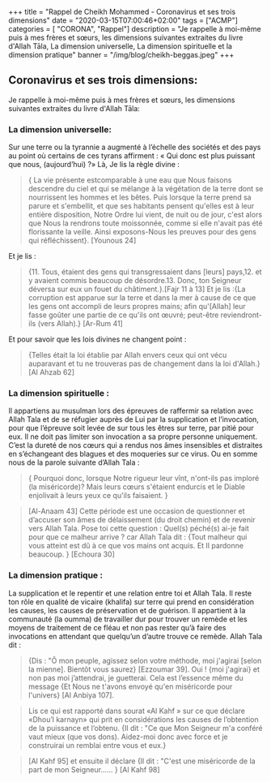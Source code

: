 +++
title = "Rappel de Cheikh Mohammed - Coronavirus et ses trois dimensions"
date = "2020-03-15T07:00:46+02:00"
tags = ["ACMP"]
categories = [ "CORONA", "Rappel"]
description = "Je rappelle à moi-même puis à mes frères et sœurs, les dimensions suivantes extraites du livre d'Allah Tāla, La dimension universelle, La dimension spirituelle et la dimension pratique"
banner = "/img/blog/cheikh-beggas.jpeg"
+++

## Coronavirus et ses trois dimensions:

Je rappelle à moi-même puis à mes frères et sœurs, les dimensions suivantes extraites du livre d'Allah Tāla:

### La dimension universelle:

Sur une terre ou la tyrannie a augmenté à l’échelle des sociétés et des pays au
point où certains de ces tyrans affirment : « Qui donc est plus puissant que
nous, (aujourd’hui) ?»    Là, Je lis la règle divine :

>{ La vie présente estcomparable à une eau que Nous faisons descendre du ciel et
>qui se mélange à la végétation de la terre dont se nourrissent les hommes et
>les bêtes. Puis lorsque la terre prend sa parure et s'embellit, et que ses
>habitants pensent qu'elles est à leur entière disposition, Notre Ordre lui
>vient, de nuit ou de jour, c'est alors que Nous la rendrons toute moissonnée,
>comme si elle n'avait pas été florissante la veille. Ainsi exposons-Nous les
>preuves pour des gens qui réfléchissent}. [Younous 24]


Et je lis :

>{11. Tous, étaient des gens qui transgressaient dans [leurs] pays,12. et y
avaient commis beaucoup de désordre.13. Donc, ton Seigneur déversa sur eux un
fouet du châtiment.}.[Fajr 11 à 13] Et je lis :{La corruption est apparue sur la
terre et dans la mer à cause de ce que les gens ont accompli de leurs propres
mains; afin qu'[Allah] leur fasse goûter une partie de ce qu'ils ont œuvré;
peut-être reviendront-ils (vers Allah).} [Ar-Rum 41]

Et pour savoir que les lois divines ne changent point :

>{Telles était la loi établie par Allah envers ceux qui ont vécu auparavant et
>tu ne trouveras pas de changement dans la loi d'Allah.} [Al Ahzab 62]

### La dimension spirituelle :

Il appartiens au musulman lors des épreuves de raffermir sa relation avec Allah
Tala et de se réfugier auprès de Lui par la supplication et l’invocation, pour
que l’épreuve soit levée de sur tous les êtres sur terre, par pitié pour eux. Il
ne doit pas limiter son invocation a sa propre personne uniquement.    C’est la
dureté de nos cœurs qui a rendus nos âmes insensibles et distraites en
s’échangeant des blagues et des moqueries sur ce virus. Ou en somme nous de la
parole  suivante d’Allah Tala :

>{ Pourquoi donc, lorsque Notre rigueur leur vînt, n'ont-ils pas imploré (la
>miséricorde)? Mais leurs cœurs s'étaient endurcis et le Diable enjolivait à
>leurs yeux ce qu'ils faisaient. }

>[Al-Anaam 43] Cette période est une occasion
>de questionner et d’accuser son âmes de délaissement (du droit chemin) et de
>revenir vers Allah Tala. Pose toi cette question : Quel(s) péché(s) ai-je fait
>pour que ce malheur arrive ? car Allah Tala dit : {Tout malheur qui vous
>atteint est dû à ce que vos mains ont acquis. Et Il pardonne beaucoup. }
>[Echoura 30]

### La dimension pratique :

La supplication et le repentir et une relation entre toi et Allah Tala. Il reste
ton rôle en qualité de vicaire (khalifa) sur terre qui prend en considération
les causes, les causes de préservation et de guérison. Il appartient à la
communauté (la oumma) de travailler dur pour trouver un remède et les moyens de
traitement de ce fléau et non pas rester qu’à faire des invocations en attendant
que quelqu’un d’autre trouve ce remède. Allah Tala dit :

>{Dis : "Ô mon peuple, agissez selon votre méthode, moi j'agirai [selon la
>mienne]. Bientôt vous saurez} [Ezzoumar 39]. Oui ! {moi j'agirai} et non pas
>moi j’attendrai, je guetterai. Cela est l’essence même du message {Et Nous ne
>t'avons envoyé qu'en miséricorde pour l'univers} [Al Anbiya 107].

>Lis ce qui est rapporté dans sourat «Al Kahf » sur ce que déclare «Dhou’l
>karnayn» qui prit en considérations les causes de l’obtention de la  puissance
>et l’obtenu. {Il dit : "Ce que Mon Seigneur m'a conféré vaut mieux (que vos
>dons). Aidez-moi donc avec force et je construirai un remblai entre vous et
>eux.}

>[Al Kahf 95]
>et ensuite il déclare {Il dit : "C'est une miséricorde de la part de mon
>Seigneur…… } [Al Kahf 98]

